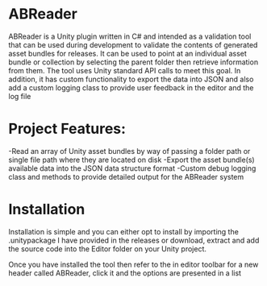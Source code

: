 # ABReader
ABReader is a Unity plugin written in C# and intended as a validation tool that can be used during development to validate the contents of generated asset bundles for releases. It
can be used to point at an individual asset bundle or collection by selecting the parent folder then retrieve information from them. The tool uses Unity standard API calls to meet this goal. In addition, it has custom functionality to export the data into JSON and also add a custom logging class to provide user feedback in the editor and the log file

# Project Features:
-Read an array of Unity asset bundles by way of passing a folder path or single file path where they are
located on disk
-Export the asset bundle(s) available data into the JSON data structure format
-Custom debug logging class and methods to provide detailed output for the ABReader system

# Installation
Installation is simple and you can either opt to install by importing the .unitypackage I have provided in the releases or download, extract and add the source code into the Editor folder on your Unity project.

Once you have installed the tool then refer to the in editor toolbar for a new header called ABReader, click it and the options are presented in a list
